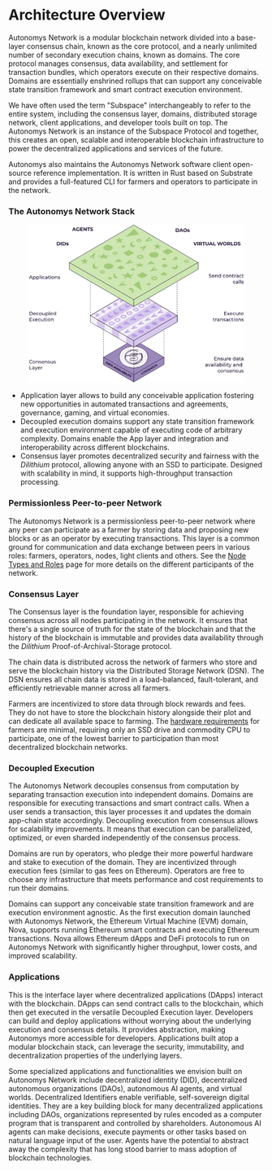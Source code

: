 # Architecture Overview

Autonomys Network is a modular blockchain network divided into a base-layer consensus chain, known as the core protocol, and a nearly unlimited number of secondary execution chains, known as domains. The core protocol manages consensus, data availability, and settlement for transaction bundles, which operators execute on their respective domains. Domains are essentially enshrined rollups that can support any conceivable state transition framework and smart contract execution environment.

We have often used the term "Subspace" interchangeably to refer to the entire system, including the consensus layer, domains, distributed storage network, client applications, and developer tools built on top. The Autonomys Network is an instance of the Subspace Protocol and together, this creates an open, scalable and interoperable blockchain infrastructure to power the decentralized applications and services of the future.

Autonomys also maintains the Autonomys Network software client open-source reference implementation. It is written in Rust based on Substrate and provides a full-featured CLI for farmers and operators to participate in the network.

### The Autonomys Network Stack

<figure><picture><source srcset="../.gitbook/assets/Modular_Stack-dark.svg" media="(prefers-color-scheme: dark)"><img src="../.gitbook/assets/image (2).png" alt=""></picture><figcaption></figcaption></figure>

* Application layer allows to build any conceivable application fostering new opportunities in automated transactions and agreements, governance, gaming, and virtual economies.
* Decoupled execution domains support any state transition framework and execution environment capable of executing code of arbitrary complexity. Domains enable the App layer and integration and interoperability across different blockchains.
* Consensus layer promotes decentralized security and fairness with the _Dilithium_ protocol, allowing anyone with an SSD to participate. Designed with scalability in mind, it supports high-throughput transaction processing.

### Permissionless Peer-to-peer Network

The Autonomys Network is a permissionless peer-to-peer network where any peer can participate as a farmer by storing data and proposing new blocks or as an operator by executing transactions. This layer is a common ground for communication and data exchange between peers in various roles: farmers, operators, nodes, light clients and others. See the [Node Types and Roles](network-architecture/) page for more details on the different participants of the network.

### Consensus Layer

The Consensus layer is the foundation layer, responsible for achieving consensus across all nodes participating in the network. It ensures that there's a single source of truth for the state of the blockchain and that the history of the blockchain is immutable and provides data availability through the _Dilithium_ Proof-of-Archival-Storage protocol.

The chain data is distributed across the network of farmers who store and serve the blockchain history via the Distributed Storage Network (DSN). The DSN ensures all chain data is stored in a load-balanced, fault-tolerant, and efficiently retrievable manner across all farmers.

Farmers are incentivized to store data through block rewards and fees. They do not have to store the blockchain history alongside their plot and can dedicate all available space to farming. The [hardware requirements](https://docs.subspace.network/docs/protocol/cli#system-requirements) for farmers are minimal, requiring only an SSD drive and commodity CPU to participate, one of the lowest barrier to participation than most decentralized blockchain networks.

### Decoupled Execution

The Autonomys Network decouples consensus from computation by separating transaction execution into independent domains. Domains are responsible for executing transactions and smart contract calls. When a user sends a transaction, this layer processes it and updates the domain app-chain state accordingly. Decoupling execution from consensus allows for scalability improvements. It means that execution can be parallelized, optimized, or even sharded independently of the consensus process.

Domains are run by operators, who pledge their more powerful hardware and stake to execution of the domain. They are incentivized through execution fees (similar to gas fees on Ethereum). Operators are free to choose any infrastructure that meets performance and cost requirements to run their domains.

Domains can support any conceivable state transition framework and are execution environment agnostic. As the first execution domain launched with Autonomys Network, the Ethereum Virtual Machine (EVM) domain, Nova, supports running Ethereum smart contracts and executing Ethereum transactions. Nova allows Ethereum dApps and DeFi protocols to run on Autonomys Network with significantly higher throughput, lower costs, and improved scalability.

### Applications

This is the interface layer where decentralized applications (DApps) interact with the blockchain. DApps can send contract calls to the blockchain, which then get executed in the versatile Decoupled Execution layer. Developers can build and deploy applications without worrying about the underlying execution and consensus details. It provides abstraction, making Autonomys more accessible for developers. Applications built atop a modular blockchain stack, can leverage the security, immutability, and decentralization properties of the underlying layers.

Some specialized applications and functionalities we envision built on Autonomys Network include decentralized identity (DID), decentralized autonomous organizations (DAOs), autonomous AI agents, and virtual worlds. Decentralized Identifiers enable verifiable, self-sovereign digital identities. They are a key building block for many decentralized applications including DAOs, organizations represented by rules encoded as a computer program that is transparent and controlled by shareholders. Autonomous AI agents can make decisions, execute payments or other tasks based on natural language input of the user. Agents have the potential to abstract away the complexity that has long stood barrier to mass adoption of blockchain technologies.
